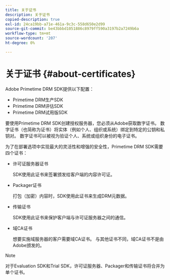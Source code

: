 ```yaml
---
title: 关于证书
description: 关于证书
copied-description: true
exl-id: 24ca19bb-a71e-461a-9c3c-558d650e2d99
source-git-commit: be43bbbd1051886c8979ff590a3197b2a7249b6a
workflow-type: tm+mt
source-wordcount: '207'
ht-degree: 0%

---
```


# 关于证书 {#about-certificates}

Adobe Primetime DRM SDK提供以下配置：

* Primetime DRM生产SDK
* Primetime DRM评估SDK
* Primetime DRM试用版SDK

要使用Primetime DRM SDK创建授权服务器，您必须从Adobe获取数字证书。 数字证书（也简称为证书）将实体（例如个人、组织或系统）绑定到特定的公钥和私钥对。 数字证书可以被视为验证个人、系统或组织身份的电子证书。

为了在部署选项中实现最大的灵活性和增强的安全性，Primetime DRM SDK需要四个证书：

* 许可证服务器证书

   SDK使用此证书来签署颁发给客户端的内容许可证。
* Packager证书

   打包（加密）内容时，SDK使用此证书来生成DRM元数据。
* 传输证书

   SDK使用此证书来保护客户端与许可证服务器之间的通信。
* 域CA证书

   想要实施域服务器的客户需要域CA证书。 与其他证书不同，域CA证书不是由Adobe颁发的。

>[!NOTE]
>
>对于Evaluation SDK和Trial SDK，许可证服务器、Packager和传输证书将合并为单个证书。
